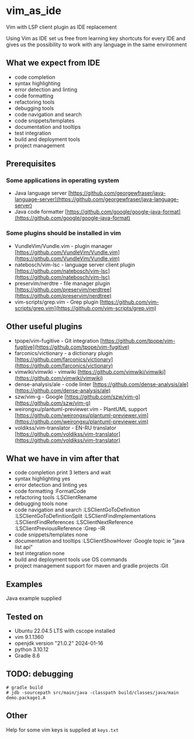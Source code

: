 # vim_as_ide

Vim with LSP client plugin as IDE replacement    

Using Vim as IDE set us free from learning key shortcuts for every IDE
and gives us the possibility to work with any language in the same environment

## What we expect from IDE

- code completion
- syntax highlighting
- error detection and linting
- code formatting
- refactoring tools
- debugging tools
- code navigation and search
- code snippets/templates
- documentation and tooltips
- test integration
- build and deployment tools
- project management

## Prerequisites

### Some applications in operating system

- Java language server [https://github.com/georgewfraser/java-language-server](https://github.com/georgewfraser/java-language-server)
- Java code formatter [https://github.com/google/google-java-format](https://github.com/google/google-java-format)

### Some plugins should be installed in vim

- VundleVim/Vundle.vim  - plugin manager [https://github.com/VundleVim/Vundle.vim](https://github.com/VundleVim/Vundle.vim)
- natebosch/vim-lsc     - language server client plugin [https://github.com/natebosch/vim-lsc](https://github.com/natebosch/vim-lsc)
- preservim/nerdtre     - file manager plugin [https://github.com/preservim/nerdtree](https://github.com/preservim/nerdtree)
- vim-scripts/grep.vim  - Grep plugin [https://github.com/vim-scripts/grep.vim](https://github.com/vim-scripts/grep.vim)

## Other useful plugins

- tpope/vim-fugitive    - Git integration [https://github.com/tpope/vim-fugitive](https://github.com/tpope/vim-fugitive)
- farconics/victionary  - a dictionary plugin [https://github.com/farconics/victionary](https://github.com/farconics/victionary)
- vimwiki/vimwiki       - vimwiki [https://github.com/vimwiki/vimwiki](https://github.com/vimwiki/vimwiki)
- dense-analysis/ale    - code linter [https://github.com/dense-analysis/ale](https://github.com/dense-analysis/ale)
- szw/vim-g             - Google [https://github.com/szw/vim-g](https://github.com/szw/vim-g)
- weirongxu/plantuml-previewer.vim  - PlantUML support [https://github.com/weirongxu/plantuml-previewer.vim](https://github.com/weirongxu/plantuml-previewer.vim)
- voldikss/vim-translator           - EN-RU translator [https://github.com/voldikss/vim-translator](https://github.com/voldikss/vim-translator)


## What we have in vim after that
 
- code completion
    print 3 letters and wait
- syntax highlighting
    yes
- error detection and linting
    yes
- code formatting
    :FormatCode
- refactoring tools
    :LSClientRename
- debugging tools
    none
- code navigation and search
    :LSClientGoToDefinition
    :LSClientGoToDefinitionSplit
    :LSClientFindImplementations
    :LSClientFindReferences
    :LSClientNextReference
    :LSClientPreviousReference
    :Grep -IR
- code snippets/templates
    none
- documentation and tooltips
    :LSClientShowHover
    :Google topic ie "java list api"
- test integration
    none
- build and deployment tools
    use OS commands
- project management
    support for maven and gradle projects
    :Git

## Examples

Java example supplied

## Tested on

- Ubuntu 22.04.5 LTS with cscope installed
- vim 9.1.1360 
- openjdk version "21.0.2" 2024-01-16
- python 3.10.12
- Gradle 8.6

## TODO: debugging

```
# gradle build
# jdb -sourcepath src/main/java -classpath build/classes/java/main demo.package1.A
```

## Other
Help for some vim keys is supplied at `keys.txt`

